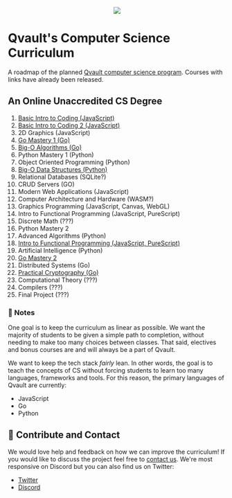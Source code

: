 <p align="center">
  <img src="https://qvault.io/wp-content/uploads/2020/10/QVault-app-min-150x150.png">
</p>

# Qvault's Computer Science Curriculum

A roadmap of the planned [Qvault computer science program](https://qvault.io). Courses with links have already been released.

## An Online Unaccredited CS Degree

1. [Basic Intro to Coding (JavaScript)](https://qvault.io/basic-intro-to-coding-course/)
2. [Basic Intro to Coding 2 (JavaScript)](https://qvault.io/basic-intro-to-coding-course/)
3. 2D Graphics (JavaScript)
4. [Go Mastery 1 (Go)](https://qvault.io/go-mastery-course/)
5. [Big-O Algorithms (Go)](https://qvault.io/big-o-algorithms-course/)
6. Python Mastery 1 (Python)
7. Object Oriented Programming (Python)
8. [Big-O Data Structures (Python)](https://qvault.io/big-o-data-structures-course/)
9. Relational Databases (SQLite?)
10. CRUD Servers (GO)
11. Modern Web Applications (JavaScript)
12. Computer Architecture and Hardware (WASM?)
13. Graphics Programming (JavaScript, Canvas, WebGL)
14. Intro to Functional Programming (JavaScript, PureScript)
15. Discrete Math (???)
16. Python Mastery 2
17. Advanced Algorithms (Python)
18. [Intro to Functional Programming (JavaScript, PureScript)](https://qvault.io/intro-to-functional-programming/)
19. Artificial Intelligence (Python)
20. [Go Mastery 2](https://qvault.io/go-mastery-course/)
21. Distributed Systems (Go)
22. [Practical Cryptography (Go)](https://qvault.io/practical-cryptography-course/)
23. Computational Theory (???)
24. Compilers (???)
25. Final Project (???)

### 📝 Notes

One goal is to keep the curriculum as linear as possible. We want the majority of students to be given a simple path to completion, without needing to make too many choices between classes. That said, electives and bonus courses are and will always be a part of Qvault.

We want to keep the tech stack *fairly* lean. In other words, the goal is to teach the concepts of CS without forcing students to learn too many languages, frameworks and tools. For this reason, the primary languages of Qvault are currently:

* JavaScript
* Go
* Python

## 👏 Contribute and Contact

We would love help and feedback on how we can improve the curriculum! If you would like to discuss the project feel free to [contact us](https://qvault.io/contact/). We're most responsive on Discord but you can also find us on Twitter:

* [Twitter](https://twitter.com/q_vault)
* [Discord](https://discord.com/invite/HxuxE6Nv)
